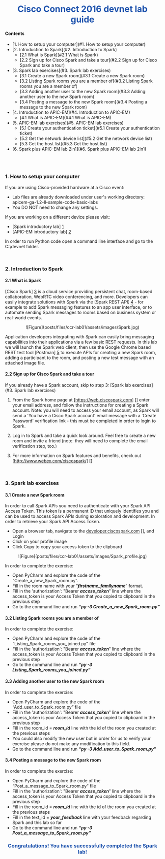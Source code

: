 <div align="center">
<h1 style="color: #2155ae">
Cisco Connect 2016 devnet lab guide
</h1>
</div>


<h4 id="Contents">Contents</h4>

*   [1. How to setup your computer](#1. How to setup your computer)
*   [2. Introduction to Spark](#2. Introduction to Spark)
    *   [2.1 What is Spark](#2.1 What is Spark)
    *   [2.2 Sign up for Cisco Spark and take a tour](#2.2 Sign up for Cisco Spark and take a tour)
*   [3. Spark lab exercises](#3. Spark lab exercises)
    *   [3.1 Create a new Spark room](#3.1 Create a new Spark room)
    *   [3.2 Listing Spark rooms you are a member of](#3.2 Listing Spark rooms you are a member of)
    *   [3.3 Adding another user to the new Spark room](#3.3 Adding another user to the new Spark room)
    *   [3.4 Posting a message to the new Spark room](#3.4 Posting a message to the new Spark room)
*   [4. Introduction to APIC-EM](#4. Introduction to APIC-EM)
    *   [4.1 What is APIC-EM](#4.1 What is APIC-EM)
*   [5. APIC-EM lab exercises](#5. APIC-EM lab exercises)
    *   [5.1 Create your authentication ticket](#5.1 Create your authentication ticket)
    *   [5.2 Get the network device list](#5.2 Get the network device list)
    *   [5.3 Get the host list](#5.3 Get the host list)
*   [6. Spark plus APIC-EM lab 2in1](#6. Spark plus APIC-EM lab 2in1)

</br>
</br>
<h3 id="1. How to setup your computer">1. How to setup your computer</h3>

If you are using Cisco-provided hardware at a Cisco event:
*	Lab files are already downloaded under user's working directory: apicem-ga-1.2-ll-sample-code-basic-labs
*	You DO NOT need to change any settings.

If you are working on a different device please visit:
*	[Spark introductory lab] [1]
*	[APIC-EM introductory lab] [2]

[1]: https://learninglabs.cisco.com/lab/collab-spark-message/step/1
[2]: https://learninglabs.cisco.com:8867/lab/apic-em-basic/step/1

In order to run Python code open a command line interface and go to the C:\devnet folder.





</br>
<h3 id="2.	Introduction to Spark">2. Introduction to Spark</h3>

<h4 id="2.1 What is Spark">2.1 What is Spark</h4>

[Cisco Spark] [3] is a cloud service providing persistent chat, room-based collaboration, WebRTC video conferencing, and more. Developers can easily integrate solutions with Spark via the [Spark REST API] [4] - for example to add Spark messaging features to an app user interface, or to automate sending Spark messages to rooms based on business system or real-world events.

[3]: https://www.ciscospark.com/
[4]: https://developer.ciscospark.com/getting-started.html

<div align="center">
![Figure](posts/files/ccr-lab01/assets/images/Spark.jpg)
</div>

Application developers integrating with Spark can easily bring messaging capabilities into their applications via a few basic REST requests. In this lab we will launch the Spark web client, then use the Google Chrome based REST test tool [Postman] [5] to execute APIs for creating a new Spark room, adding a participant to the room, and posting a new test message with an attached image file.

[5]: https://www.getpostman.com/


<h4 id="2.2 Sign up for Cisco Spark and take a tour">2.2 Sign up for Cisco Spark and take a tour</h4>

If you already have a Spark account, skip to step 3:  [Spark lab exercises](#3. Spark lab exercises)

1. From the Spark home page at [https://web.ciscospark.com] [] enter your email address, and follow the instructions for creating a Spark account. Note: you will need to access your email account, as Spark will send a 'You have a Cisco Spark account' email message with a 'Create Password' verification link - this must be completed in order to login to Spark.

2.	Log in to Spark and take a quick look around. Feel free to create a new room and invite a friend (note: they will need to complete the email verification step, too.)

3.	For more information on Spark features and benefits, check out [http://www.webex.com/ciscospark/] []

[https://web.ciscospark.com]: https://web.ciscospark.com
[http://www.webex.com/ciscospark/]: http://www.webex.com/ciscospark/







</br>
<h3 id="3. Spark lab exercises">3. Spark lab exercises</h3>

<h4 id="3.1 Create a new Spark room">3.1 Create a new Spark room</h4>

In order to call Spark APIs you need to authenticate with your Spark API Access Token. This token is a permanent ID that uniquely identifies you and can be used to access Spark APIs during exploration and development. In order to retrieve your Spark API Access Token.
*	Open a browser tab, navigate to the [developer.ciscospark.com] [], and Login
*	Click on your profile image
*	Click Copy to copy your access token to the clipboard

[developer.ciscospark.com]: developer.ciscospark.com

<div align="center">
![Figure](posts/files/ccr-lab01/assets/images/Spark_profile.jpg)
</div>


In order to complete the exercise:
*	Open PyCharm and explore the code of the “Create_a_new_Spark_room.py”.
*	Fill in the room name with your “***firstname_familyname***” format.
*	Fill in the 'authorization': "Bearer ***access_token***" line where the access_token is your Access Token that you copied to clipboard in the previous step
*	Go to the command line and run ***“py -3 Create_a_new_Spark_room.py”***


<h4 id="3.2 Listing Spark rooms you are a member of">3.2 Listing Spark rooms you are a member of</h4>

In order to complete the exercise:
*	Open PyCharm and explore the code of the “Listing_Spark_rooms_you_joined.py” file
*	Fill in the 'authorization': "Bearer ***access_token***" line where the access_token is your Access Token that you copied to clipboard in the previous step
*	Go to the command line and run ***“py -3 Listing_Spark_rooms_you_joined.py”***


<h4 id="3.3 Adding another user to the new Spark room">3.3 Adding another user to the new Spark room</h4>

In order to complete the exercise:
*	Open PyCharm and explore the code of the “Add_user_to_Spark_room.py” file
*	Fill in the 'authorization': "Bearer ***access_token***" line where the access_token is your Access Token that you copied to clipboard in the previous step
*	Fill in the room_id = ***room_id*** line with the id of the room you created at the previous steps
*	You could also modify the new user but in order for us to verify your exercise please do not make any modification to this field.
*	Go to the command line and run ***“py -3 Add_user_to_Spark_room.py”***

<h4 id="3.4 Posting a message to the new Spark room">3.4 Posting a message to the new Spark room</h4>

In order to complete the exercise:
*	Open PyCharm and explore the code of the “Post_a_message_to_Spark_room.py” file
*	Fill in the 'authorization': "Bearer ***access_token***" line where the access_token is your Access Token that you copied to clipboard in the previous step
*	Fill in the room_id = ***room_id*** line with the id of the room you created at the previous steps
*	Fill in the text_id = ***your_feedback*** line with your feedback regarding Spark and this lab so far
*	Go to the command line and run ***“py -3 Post_a_message_to_Spark_room.py”***

<div align="center">
<h3 style="color: #2155ae">
Congratulations! You have successfully completed the Spark lab!
</h3>
</div>



</br>


</h2>
</div>
